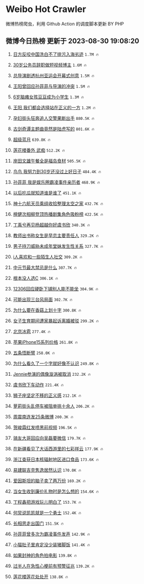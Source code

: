 # Weibo Hot Crawler 



微博热榜爬虫，利用 Github Action 的调度脚本更新 BY PHP 


## 微博今日热榜 更新于 2023-08-30 19:08:20 
1. [日方反咬中国洗白不了排污入海劣迹](https://s.weibo.com/weibo?q=%23%E6%97%A5%E6%96%B9%E5%8F%8D%E5%92%AC%E4%B8%AD%E5%9B%BD%E6%B4%97%E7%99%BD%E4%B8%8D%E4%BA%86%E6%8E%92%E6%B1%A1%E5%85%A5%E6%B5%B7%E5%8A%A3%E8%BF%B9%23&t=31&band_rank=1&Refer=top) `1.7M 🔥` 

1. [30岁公务员辞职做短视频博主](https://s.weibo.com/weibo?q=%2330%E5%B2%81%E5%85%AC%E5%8A%A1%E5%91%98%E8%BE%9E%E8%81%8C%E5%81%9A%E7%9F%AD%E8%A7%86%E9%A2%91%E5%8D%9A%E4%B8%BB%23&t=31&band_rank=2&Refer=top) `1.6M 🔥` 

1. [总导演剧透杭州亚运会开幕式创意](https://s.weibo.com/weibo?q=%23%E6%80%BB%E5%AF%BC%E6%BC%94%E5%89%A7%E9%80%8F%E6%9D%AD%E5%B7%9E%E4%BA%9A%E8%BF%90%E4%BC%9A%E5%BC%80%E5%B9%95%E5%BC%8F%E5%88%9B%E6%84%8F%23&t=31&band_rank=3&Refer=top) `1.5M 🔥` 

1. [王阳曾回应孙菲菲与导演的冲突](https://s.weibo.com/weibo?q=%23%E7%8E%8B%E9%98%B3%E6%9B%BE%E5%9B%9E%E5%BA%94%E5%AD%99%E8%8F%B2%E8%8F%B2%E4%B8%8E%E5%AF%BC%E6%BC%94%E7%9A%84%E5%86%B2%E7%AA%81%23&t=31&band_rank=4&Refer=top) `1.5M 🔥` 

1. [6岁脑瘫女孩豆豆成为小学生](https://s.weibo.com/weibo?q=%236%E5%B2%81%E8%84%91%E7%98%AB%E5%A5%B3%E5%AD%A9%E8%B1%86%E8%B1%86%E6%88%90%E4%B8%BA%E5%B0%8F%E5%AD%A6%E7%94%9F%23&t=31&band_rank=5&Refer=top) `1.3M 🔥` 

1. [王阳 我们都会选择站在正义的一方](https://s.weibo.com/weibo?q=%E7%8E%8B%E9%98%B3%20%E6%88%91%E4%BB%AC%E9%83%BD%E4%BC%9A%E9%80%89%E6%8B%A9%E7%AB%99%E5%9C%A8%E6%AD%A3%E4%B9%89%E7%9A%84%E4%B8%80%E6%96%B9&t=31&band_rank=6&Refer=top) `1.2M 🔥` 

1. [孕妇街头狂奔追人交警果断出手](https://s.weibo.com/weibo?q=%23%E5%AD%95%E5%A6%87%E8%A1%97%E5%A4%B4%E7%8B%82%E5%A5%94%E8%BF%BD%E4%BA%BA%E4%BA%A4%E8%AD%A6%E6%9E%9C%E6%96%AD%E5%87%BA%E6%89%8B%23&t=31&band_rank=7&Refer=top) `880.5K 🔥` 

1. [古剑奇谭主题曲竟然是陆虎写的](https://s.weibo.com/weibo?q=%E5%8F%A4%E5%89%91%E5%A5%87%E8%B0%AD%E4%B8%BB%E9%A2%98%E6%9B%B2%E7%AB%9F%E7%84%B6%E6%98%AF%E9%99%86%E8%99%8E%E5%86%99%E7%9A%84&t=31&band_rank=8&Refer=top) `801.6K 🔥` 

1. [超级蓝月](https://s.weibo.com/weibo?q=%23%E8%B6%85%E7%BA%A7%E8%93%9D%E6%9C%88%23&t=31&band_rank=9&Refer=top) `639.8K 🔥` 

1. [莲花楼番外 武痴](https://s.weibo.com/weibo?q=%E8%8E%B2%E8%8A%B1%E6%A5%BC%E7%95%AA%E5%A4%96%20%E6%AD%A6%E7%97%B4&t=31&band_rank=10&Refer=top) `512.2K 🔥` 

1. [岸田文雄午餐全是福岛食材](https://s.weibo.com/weibo?q=%23%E5%B2%B8%E7%94%B0%E6%96%87%E9%9B%84%E5%8D%88%E9%A4%90%E5%85%A8%E6%98%AF%E7%A6%8F%E5%B2%9B%E9%A3%9F%E6%9D%90%23&t=31&band_rank=11&Refer=top) `505.5K 🔥` 

1. [鸟鸟 我努力到30岁还没过上好日子](https://s.weibo.com/weibo?q=%E9%B8%9F%E9%B8%9F%20%E6%88%91%E5%8A%AA%E5%8A%9B%E5%88%B030%E5%B2%81%E8%BF%98%E6%B2%A1%E8%BF%87%E4%B8%8A%E5%A5%BD%E6%97%A5%E5%AD%90&t=31&band_rank=12&Refer=top) `484.4K 🔥` 

1. [孙菲菲 我是娱乐圈霸凌事件亲历者](https://s.weibo.com/weibo?q=%E5%AD%99%E8%8F%B2%E8%8F%B2%20%E6%88%91%E6%98%AF%E5%A8%B1%E4%B9%90%E5%9C%88%E9%9C%B8%E5%87%8C%E4%BA%8B%E4%BB%B6%E4%BA%B2%E5%8E%86%E8%80%85&t=31&band_rank=13&Refer=top) `468.9K 🔥` 

1. [以后吃瓜就知道谁是谁了](https://s.weibo.com/weibo?q=%E4%BB%A5%E5%90%8E%E5%90%83%E7%93%9C%E5%B0%B1%E7%9F%A5%E9%81%93%E8%B0%81%E6%98%AF%E8%B0%81%E4%BA%86&t=31&band_rank=14&Refer=top) `451.1K 🔥` 

1. [神十六航天员乘组收拾整理太空之家](https://s.weibo.com/weibo?q=%23%E7%A5%9E%E5%8D%81%E5%85%AD%E8%88%AA%E5%A4%A9%E5%91%98%E4%B9%98%E7%BB%84%E6%94%B6%E6%8B%BE%E6%95%B4%E7%90%86%E5%A4%AA%E7%A9%BA%E4%B9%8B%E5%AE%B6%23&t=31&band_rank=15&Refer=top) `432.7K 🔥` 

1. [檀健次相柳登顶热播剧集角色吸粉榜](https://s.weibo.com/weibo?q=%23%E6%AA%80%E5%81%A5%E6%AC%A1%E7%9B%B8%E6%9F%B3%E7%99%BB%E9%A1%B6%E7%83%AD%E6%92%AD%E5%89%A7%E9%9B%86%E8%A7%92%E8%89%B2%E5%90%B8%E7%B2%89%E6%A6%9C%23&t=31&band_rank=16&Refer=top) `422.5K 🔥` 

1. [丁禹兮再见杨超越你好虞书欣](https://s.weibo.com/weibo?q=%23%E4%B8%81%E7%A6%B9%E5%85%AE%E5%86%8D%E8%A7%81%E6%9D%A8%E8%B6%85%E8%B6%8A%E4%BD%A0%E5%A5%BD%E8%99%9E%E4%B9%A6%E6%AC%A3%23&t=31&band_rank=17&Refer=top) `340.3K 🔥` 

1. [教师出书称女生是早恋主要责任人](https://s.weibo.com/weibo?q=%23%E6%95%99%E5%B8%88%E5%87%BA%E4%B9%A6%E7%A7%B0%E5%A5%B3%E7%94%9F%E6%98%AF%E6%97%A9%E6%81%8B%E4%B8%BB%E8%A6%81%E8%B4%A3%E4%BB%BB%E4%BA%BA%23&t=31&band_rank=18&Refer=top) `329.2K 🔥` 

1. [男子持刀威胁未成年堂妹发生性关系](https://s.weibo.com/weibo?q=%23%E7%94%B7%E5%AD%90%E6%8C%81%E5%88%80%E5%A8%81%E8%83%81%E6%9C%AA%E6%88%90%E5%B9%B4%E5%A0%82%E5%A6%B9%E5%8F%91%E7%94%9F%E6%80%A7%E5%85%B3%E7%B3%BB%23&t=31&band_rank=19&Refer=top) `327.7K 🔥` 

1. [i人喜欢和一些陌生人社交](https://s.weibo.com/weibo?q=i%E4%BA%BA%E5%96%9C%E6%AC%A2%E5%92%8C%E4%B8%80%E4%BA%9B%E9%99%8C%E7%94%9F%E4%BA%BA%E7%A4%BE%E4%BA%A4&t=31&band_rank=20&Refer=top) `309.2K 🔥` 

1. [中元节最大禁忌是什么](https://s.weibo.com/weibo?q=%E4%B8%AD%E5%85%83%E8%8A%82%E6%9C%80%E5%A4%A7%E7%A6%81%E5%BF%8C%E6%98%AF%E4%BB%80%E4%B9%88&t=31&band_rank=21&Refer=top) `307.7K 🔥` 

1. [根本没人选C](https://s.weibo.com/weibo?q=%E6%A0%B9%E6%9C%AC%E6%B2%A1%E4%BA%BA%E9%80%89C&t=31&band_rank=22&Refer=top) `306.1K 🔥` 

1. [12306回应硬卧下铺别人能不能坐](https://s.weibo.com/weibo?q=%2312306%E5%9B%9E%E5%BA%94%E7%A1%AC%E5%8D%A7%E4%B8%8B%E9%93%BA%E5%88%AB%E4%BA%BA%E8%83%BD%E4%B8%8D%E8%83%BD%E5%9D%90%23&t=31&band_rank=23&Refer=top) `304.9K 🔥` 

1. [可能出现三台风局面](https://s.weibo.com/weibo?q=%23%E5%8F%AF%E8%83%BD%E5%87%BA%E7%8E%B0%E4%B8%89%E5%8F%B0%E9%A3%8E%E5%B1%80%E9%9D%A2%23&t=31&band_rank=24&Refer=top) `302.7K 🔥` 

1. [为什么要在香菇上划十字](https://s.weibo.com/weibo?q=%23%E4%B8%BA%E4%BB%80%E4%B9%88%E8%A6%81%E5%9C%A8%E9%A6%99%E8%8F%87%E4%B8%8A%E5%88%92%E5%8D%81%E5%AD%97%23&t=31&band_rank=25&Refer=top) `300.8K 🔥` 

1. [女子生育期间遭家暴起诉离婚被驳](https://s.weibo.com/weibo?q=%23%E5%A5%B3%E5%AD%90%E7%94%9F%E8%82%B2%E6%9C%9F%E9%97%B4%E9%81%AD%E5%AE%B6%E6%9A%B4%E8%B5%B7%E8%AF%89%E7%A6%BB%E5%A9%9A%E8%A2%AB%E9%A9%B3%23&t=31&band_rank=26&Refer=top) `299.2K 🔥` 

1. [北京冰雹](https://s.weibo.com/weibo?q=%E5%8C%97%E4%BA%AC%E5%86%B0%E9%9B%B9&t=31&band_rank=27&Refer=top) `277.4K 🔥` 

1. [苹果iPhone15系列价格](https://s.weibo.com/weibo?q=%23%E8%8B%B9%E6%9E%9CiPhone15%E7%B3%BB%E5%88%97%E4%BB%B7%E6%A0%BC%23&t=31&band_rank=28&Refer=top) `261.8K 🔥` 

1. [五条悟断臂](https://s.weibo.com/weibo?q=%E4%BA%94%E6%9D%A1%E6%82%9F%E6%96%AD%E8%87%82&t=31&band_rank=29&Refer=top) `258.0K 🔥` 

1. [为什么看久了一个字就好像不认识](https://s.weibo.com/weibo?q=%E4%B8%BA%E4%BB%80%E4%B9%88%E7%9C%8B%E4%B9%85%E4%BA%86%E4%B8%80%E4%B8%AA%E5%AD%97%E5%B0%B1%E5%A5%BD%E5%83%8F%E4%B8%8D%E8%AE%A4%E8%AF%86&t=31&band_rank=30&Refer=top) `249.8K 🔥` 

1. [Jennie参演的偶像漩涡被取消](https://s.weibo.com/weibo?q=%23Jennie%E5%8F%82%E6%BC%94%E7%9A%84%E5%81%B6%E5%83%8F%E6%BC%A9%E6%B6%A1%E8%A2%AB%E5%8F%96%E6%B6%88%23&t=31&band_rank=31&Refer=top) `232.2K 🔥` 

1. [虞书欣下车动作](https://s.weibo.com/weibo?q=%23%E8%99%9E%E4%B9%A6%E6%AC%A3%E4%B8%8B%E8%BD%A6%E5%8A%A8%E4%BD%9C%23&t=31&band_rank=32&Refer=top) `221.4K 🔥` 

1. [狮子座坚定不移的正义感](https://s.weibo.com/weibo?q=%23%E7%8B%AE%E5%AD%90%E5%BA%A7%E5%9D%9A%E5%AE%9A%E4%B8%8D%E7%A7%BB%E7%9A%84%E6%AD%A3%E4%B9%89%E6%84%9F%23&t=31&band_rank=33&Refer=top) `212.1K 🔥` 

1. [萝莉街头乱停车被阻单挑十余人](https://s.weibo.com/weibo?q=%23%E8%90%9D%E8%8E%89%E8%A1%97%E5%A4%B4%E4%B9%B1%E5%81%9C%E8%BD%A6%E8%A2%AB%E9%98%BB%E5%8D%95%E6%8C%91%E5%8D%81%E4%BD%99%E4%BA%BA%23&t=31&band_rank=34&Refer=top) `206.2K 🔥` 

1. [周震南连发25条微博](https://s.weibo.com/weibo?q=%23%E5%91%A8%E9%9C%87%E5%8D%97%E8%BF%9E%E5%8F%9125%E6%9D%A1%E5%BE%AE%E5%8D%9A%23&t=31&band_rank=35&Refer=top) `200.3K 🔥` 

1. [贺峻霖红发喷黑前视频](https://s.weibo.com/weibo?q=%23%E8%B4%BA%E5%B3%BB%E9%9C%96%E7%BA%A2%E5%8F%91%E5%96%B7%E9%BB%91%E5%89%8D%E8%A7%86%E9%A2%91%23&t=31&band_rank=36&Refer=top) `196.5K 🔥` 

1. [骑友大哥回应向吴磊要微信](https://s.weibo.com/weibo?q=%23%E9%AA%91%E5%8F%8B%E5%A4%A7%E5%93%A5%E5%9B%9E%E5%BA%94%E5%90%91%E5%90%B4%E7%A3%8A%E8%A6%81%E5%BE%AE%E4%BF%A1%23&t=31&band_rank=37&Refer=top) `179.7K 🔥` 

1. [在新疆看见了大话西游里的七彩祥云](https://s.weibo.com/weibo?q=%23%E5%9C%A8%E6%96%B0%E7%96%86%E7%9C%8B%E8%A7%81%E4%BA%86%E5%A4%A7%E8%AF%9D%E8%A5%BF%E6%B8%B8%E9%87%8C%E7%9A%84%E4%B8%83%E5%BD%A9%E7%A5%A5%E4%BA%91%23&t=31&band_rank=38&Refer=top) `177.9K 🔥` 

1. [浙江查获日本核辐射地区进口食品](https://s.weibo.com/weibo?q=%23%E6%B5%99%E6%B1%9F%E6%9F%A5%E8%8E%B7%E6%97%A5%E6%9C%AC%E6%A0%B8%E8%BE%90%E5%B0%84%E5%9C%B0%E5%8C%BA%E8%BF%9B%E5%8F%A3%E9%A3%9F%E5%93%81%23&t=31&band_rank=39&Refer=top) `173.6K 🔥` 

1. [易建联吉克隽逸居然认识](https://s.weibo.com/weibo?q=%23%E6%98%93%E5%BB%BA%E8%81%94%E5%90%89%E5%85%8B%E9%9A%BD%E9%80%B8%E5%B1%85%E7%84%B6%E8%AE%A4%E8%AF%86%23&t=31&band_rank=40&Refer=top) `170.0K 🔥` 

1. [爱因斯坦的脑子卖了两万份](https://s.weibo.com/weibo?q=%23%E7%88%B1%E5%9B%A0%E6%96%AF%E5%9D%A6%E7%9A%84%E8%84%91%E5%AD%90%E5%8D%96%E4%BA%86%E4%B8%A4%E4%B8%87%E4%BB%BD%23&t=31&band_rank=41&Refer=top) `169.2K 🔥` 

1. [当女生收到廉价礼物时是怎么想的](https://s.weibo.com/weibo?q=%E5%BD%93%E5%A5%B3%E7%94%9F%E6%94%B6%E5%88%B0%E5%BB%89%E4%BB%B7%E7%A4%BC%E7%89%A9%E6%97%B6%E6%98%AF%E6%80%8E%E4%B9%88%E6%83%B3%E7%9A%84&t=31&band_rank=42&Refer=top) `154.6K 🔥` 

1. [丁程鑫把游戏玩儿明白了](https://s.weibo.com/weibo?q=%E4%B8%81%E7%A8%8B%E9%91%AB%E6%8A%8A%E6%B8%B8%E6%88%8F%E7%8E%A9%E5%84%BF%E6%98%8E%E7%99%BD%E4%BA%86&t=31&band_rank=43&Refer=top) `153.7K 🔥` 

1. [何炅说凯凯就是一个勇士](https://s.weibo.com/weibo?q=%23%E4%BD%95%E7%82%85%E8%AF%B4%E5%87%AF%E5%87%AF%E5%B0%B1%E6%98%AF%E4%B8%80%E4%B8%AA%E5%8B%87%E5%A3%AB%23&t=31&band_rank=44&Refer=top) `152.4K 🔥` 

1. [长相思走出国门](https://s.weibo.com/weibo?q=%23%E9%95%BF%E7%9B%B8%E6%80%9D%E8%B5%B0%E5%87%BA%E5%9B%BD%E9%97%A8%23&t=31&band_rank=45&Refer=top) `151.5K 🔥` 

1. [孙菲菲曾多次为霸凌事件发声](https://s.weibo.com/weibo?q=%23%E5%AD%99%E8%8F%B2%E8%8F%B2%E6%9B%BE%E5%A4%9A%E6%AC%A1%E4%B8%BA%E9%9C%B8%E5%87%8C%E4%BA%8B%E4%BB%B6%E5%8F%91%E5%A3%B0%23&t=31&band_rank=46&Refer=top) `142.9K 🔥` 

1. [小猫肚子里肯定没少装猪脚饭](https://s.weibo.com/weibo?q=%E5%B0%8F%E7%8C%AB%E8%82%9A%E5%AD%90%E9%87%8C%E8%82%AF%E5%AE%9A%E6%B2%A1%E5%B0%91%E8%A3%85%E7%8C%AA%E8%84%9A%E9%A5%AD&t=31&band_rank=47&Refer=top) `141.4K 🔥` 

1. [如果封神的角色拍电影](https://s.weibo.com/weibo?q=%E5%A6%82%E6%9E%9C%E5%B0%81%E7%A5%9E%E7%9A%84%E8%A7%92%E8%89%B2%E6%8B%8D%E7%94%B5%E5%BD%B1&t=31&band_rank=48&Refer=top) `139.8K 🔥` 

1. [过半人在急性心梗前有预警征兆](https://s.weibo.com/weibo?q=%23%E8%BF%87%E5%8D%8A%E4%BA%BA%E5%9C%A8%E6%80%A5%E6%80%A7%E5%BF%83%E6%A2%97%E5%89%8D%E6%9C%89%E9%A2%84%E8%AD%A6%E5%BE%81%E5%85%86%23&t=31&band_rank=49&Refer=top) `139.2K 🔥` 

1. [莲花楼莲花处处开](https://s.weibo.com/weibo?q=%E8%8E%B2%E8%8A%B1%E6%A5%BC%E8%8E%B2%E8%8A%B1%E5%A4%84%E5%A4%84%E5%BC%80&t=31&band_rank=50&Refer=top) `138.8K 🔥` 

